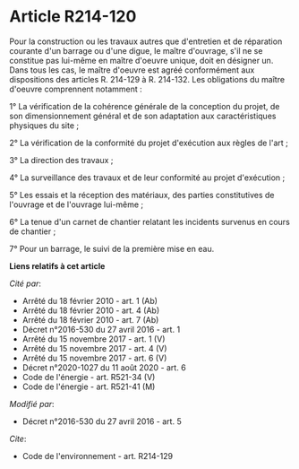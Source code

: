 # Article R214-120

Pour la construction ou les travaux autres que d'entretien et de réparation courante d'un barrage ou d'une digue, le maître
d'ouvrage, s'il ne se constitue pas lui-même en maître d'oeuvre unique, doit en désigner un. Dans tous les cas, le maître
d'oeuvre est agréé conformément aux dispositions des articles R. 214-129 à R. 214-132. Les obligations du maître d'oeuvre
comprennent notamment : 

1° La vérification de la cohérence générale de la conception du projet, de son dimensionnement général et de son adaptation
aux caractéristiques physiques du site ; 

2° La vérification de la conformité du projet d'exécution aux règles de l'art ; 

3° La direction des travaux ; 

4° La surveillance des travaux et de leur conformité au projet d'exécution ; 

5° Les essais et la réception des matériaux, des parties constitutives de l'ouvrage et de l'ouvrage lui-même ; 

6° La tenue d'un carnet de chantier relatant les incidents survenus en cours de chantier ; 

7° Pour un barrage, le suivi de la première mise en eau.

**Liens relatifs à cet article**

_Cité par_:

  - Arrêté du 18 février 2010 - art. 1 (Ab)
  - Arrêté du 18 février 2010 - art. 4 (Ab)
  - Arrêté du 18 février 2010 - art. 7 (Ab)
  - Décret n°2016-530 du 27 avril 2016 - art. 1
  - Arrêté du 15 novembre 2017 - art. 1 (V)
  - Arrêté du 15 novembre 2017 - art. 4 (V)
  - Arrêté du 15 novembre 2017 - art. 6 (V)
  - Décret n°2020-1027 du 11 août 2020 - art. 6
  - Code de l'énergie - art. R521-34 (V)
  - Code de l'énergie - art. R521-41 (M)

_Modifié par_:

  - Décret n°2016-530 du 27 avril 2016 - art. 5

_Cite_:

  - Code de l'environnement - art. R214-129
